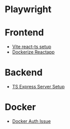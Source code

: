 # Playwright
# Frontend
- [Vite react-ts setup](https://vitejs.dev/guide/)
- [Dockerize Reactapp](https://dev.to/karanpratapsingh/dockerize-your-react-app-4j2e)
# Backend
- [TS Express Server Setup](https://blog.logrocket.com/how-to-set-up-node-typescript-express/)
# Docker
- [Docker Auth Issue](https://stackoverflow.com/questions/65896681/exec-docker-credential-desktop-exe-executable-file-not-found-in-path)